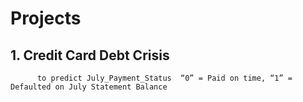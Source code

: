 # Projects
## 1. Credit Card Debt Crisis 
```
      to predict July_Payment_Status  “0” = Paid on time, “1” = Defaulted on July Statement Balance
```
      
